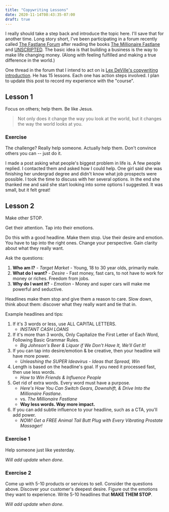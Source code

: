 ```yaml
---
title: "Copywriting Lessons"
date: 2020-11-14T08:43:35-07:00
draft: true
---
```


I really should take a step back and introduce the topic here.
I'll save that for another time. Long story short, I've been
participating in a forum recently called
[The Fastlane Forum](https://www.thefastlaneforum.com/) after reading
the books [The Millionaire Fastlane](https://www.amazon.com/Millionaire-Fastlane-Crack-Wealth-Lifetime/dp/0984358102)
and [UNSCRIPTED](https://www.amazon.com/Unscripted-MJ-DeMarco-audiobook/dp/B072FL3BGP).
The basic idea is that building a business is the way to make
life changing money. (Along with feeling fulfilled and making a
true difference in the world.)

One thread in the forum that I intend to act on is
[Lex DeVille's copywriting introduction](https://www.thefastlaneforum.com/community/threads/lex-devilles-15-days-to-freedom-make-money-copywriting-in-15-days-or-less.59465/).
He has 15 lessons. Each one has action steps involved.
I plan to update this post to record my experience with the
"course".

## Lesson 1

Focus on others; help them. Be like Jesus.

> Not only does it change the way you look at the world,
> but it changes the way the world looks at you.

### Exercise

The challenge? Really help someone. Actually help them.
Don't convince others you can -- just do it.

I made a post asking what people's biggest problem in life is. A few people
replied. I contacted them and asked how I could help. One girl said she
was finishing her undergrad degree and didn't know what job prospects were
possible. I took the time to discuss with her several options. In the end
she thanked me and said she start looking into some options I suggested.
It was small, but it felt great!

## Lesson 2

Make other STOP.

Get their attention. Tap into their emotions.

Do this with a good headline. Make them stop. Use their desire and emotion.
You have to tap into the right ones. Change your perspective.
Gain clarity about what they really want.

Ask the questions:

1. **Who am I?** - *Target Market* - Young, 18 to 30 year olds, primarily male.
2. **What do I want?** - *Desire* - Fast money, fast cars, to not have to work for money or riches. Freedom from jobs.
3. **Why do I want it?** - *Emotion* - Money and super cars will make me powerful and seductive.

Headlines make them stop and give them a reason to care. Slow down, think
about them: discover what they really want and tie that in.

Example headlines and tips:

1. If it's 3 words or less, use ALL CAPITAL LETTERS.
    * *INSTANT CASH LOANS*
2. If it's more than 3 words, Only Capitalize the First Letter of Each Word, Following Basic Grammar Rules.
    * *Big Johnson's Beer & Liquor if We Don't Have It, We'll Get It!*
3. If you can tap into desire/emotion & be creative, then your headline will have more power.
    * *Unleashing the SUPER Ideavirus - Ideas that Spread, Win*
4. Length is based on the headline's goal. If you need it processed fast, then use less words.
    * *How to Win Friends & Influence People*
5. Get rid of extra words. Every word must have a purpose.
    * *Here's How You Can Switch Gears, Downshift, & Drive Into the Millionaire Fastlane.*
    * vs. *The Millionaire Fastlane*
    * **Way less words. Way more impact.**
6. If you can add subtle influence to your headline, such as a CTA, you'll add power.
    * *NOW! Get a FREE Animal Tail Butt Plug with Every Vibrating Prostate Massager!*

### Exercise 1

Help someone just like yesterday.

*Will add update when done.*

### Exercise 2

Come up with 5-10 products or services to sell. Consider the questions above.
Discover your customer's deepest desire. Figure out the emotions they want
to experience. Write 5-10 headlines that **MAKE THEM STOP**.

*Will add update when done.*
